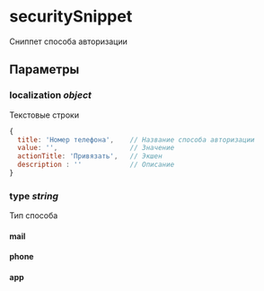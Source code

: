 # securitySnippet

Сниппет способа авторизации

## Параметры

### localization *object*

Текстовые строки

```javascript
{
  title: 'Номер телефона',    // Название способа авторизации
  value: '',                  // Значение
  actionTitle: 'Привязать',   // Экшен
  description : ''            // Описание
}
```

### type *string*

Тип способа

#### mail
#### phone
#### app
